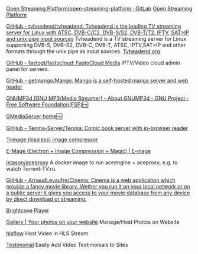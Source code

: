 
[Open Streaming Platform/open-streaming-platform · GitLab](https://gitlab.com/osp-group/flask-nginx-rtmp-manager)
[Open Streaming Platform](https://openstreamingplatform.com/)

[GitHub - tvheadend/tvheadend: Tvheadend is the leading TV streaming server for Linux with ATSC, DVB-C/C2, DVB-S/S2, DVB-T/T2, IPTV, SAT>IP and unix pipe input sources](https://github.com/tvheadend/tvheadend)
Tvheadend is a TV streaming server for Linux supporting DVB-S, DVB-S2, DVB-C, DVB-T, ATSC, IPTV,SAT>IP and other formats through the unix pipe as input sources.
[Tvheadend.org](https://tvheadend.org/)

[GitHub - fastogt/fastocloud: FastoCloud Media](https://github.com/fastogt/fastocloud)
IPTV/Video cloud admin panel for servers.

[GitHub - getmango/Mango: Mango is a self-hosted manga server and web reader](https://github.com/getmango/Mango)

[GNUMP3d [GNU MP3/Media Streamer] - About GNUMP3d - GNU Project - Free Software Foundation(FSF)🆓](https://www.gnu.org/software/gnump3d)

[GMediaServer home🆓](https://www.gnu.org/software/gmediaserver)

[GitHub - Tenma-Server/Tenma: Comic book server with in-browser reader](https://github.com/tenma-server/tenma)

[Trimage (lossless) image compressor](https://trimage.org/)

[E-Mage (Electron + Image Compression + Magic) | E-mage](https://emage.js.org/)

[iktason/aceproxy](https://hub.docker.com/r/ikatson/aceproxy/)
A docker image to run aceengine + aceproxy, e.g. to watch Torrent-TV.ru.

[GitHub - ArnaudLevaufre/Cinema: Cinema is a web application which provide a fancy movie library. Wether you run it on your local network or on a public server it gives you access to your movie database from any device by direct download or streaming.](https://github.com/ArnaudLevaufre/Cinema)

[Brightcove Player](https://www.brightcove.com/en/products/player/)

[Gallery | Your photos on your website](http://galleryproject.org/)
Manage/Host Photos on Website

[hlsflow](https://github.com/hlsflow/hlsflow)
Host Video in HLS Stream

[Testimonial](https://testimonial.to/)
Easily Add Video Testimonials to Sites
